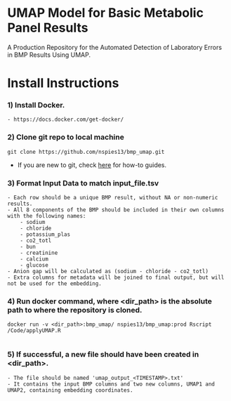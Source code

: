 # UMAP Model for Basic Metabolic Panel Results
A Production Repository for the Automated Detection of Laboratory Errors in BMP Results Using UMAP.

# Install Instructions

### 1) Install Docker. 
	- https://docs.docker.com/get-docker/


### 2) Clone git repo to local machine 
```
git clone https://github.com/nspies13/bmp_umap.git
```
- If you are new to git, check [here](https://docs.github.com/en/repositories/creating-and-managing-repositories/cloning-a-repository) for how-to guides.


### 3) Format Input Data to match input_file.tsv
	- Each row should be a unique BMP result, without NA or non-numeric results.
	- All 8 components of the BMP should be included in their own columns with the following names: 
		- sodium
		- chloride
		- potassium_plas
		- co2_totl
		- bun
		- creatinine
		- calcium
		- glucose
	- Anion gap will be calculated as (sodium - chloride - co2_totl)
	- Extra columns for metadata will be joined to final output, but will not be used for the embedding.


### 4) Run docker command, where <dir_path> is the absolute path to where the repository is cloned. 
```	
docker run -v <dir_path>:bmp_umap/ nspies13/bmp_umap:prod Rscript /Code/applyUMAP.R 
	
```

### 5) If successful, a new file should have been created in <dir_path>.
	- The file should be named 'umap_output_<TIMESTAMP>.txt' 
	- It contains the input BMP columns and two new columns, UMAP1 and UMAP2, containing embedding coordinates. 
